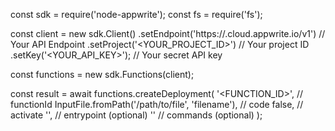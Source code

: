 const sdk = require('node-appwrite');
const fs = require('fs');

const client = new sdk.Client()
    .setEndpoint('https://<REGION>.cloud.appwrite.io/v1') // Your API Endpoint
    .setProject('<YOUR_PROJECT_ID>') // Your project ID
    .setKey('<YOUR_API_KEY>'); // Your secret API key

const functions = new sdk.Functions(client);

const result = await functions.createDeployment(
    '<FUNCTION_ID>', // functionId
    InputFile.fromPath('/path/to/file', 'filename'), // code
    false, // activate
    '<ENTRYPOINT>', // entrypoint (optional)
    '<COMMANDS>' // commands (optional)
);

